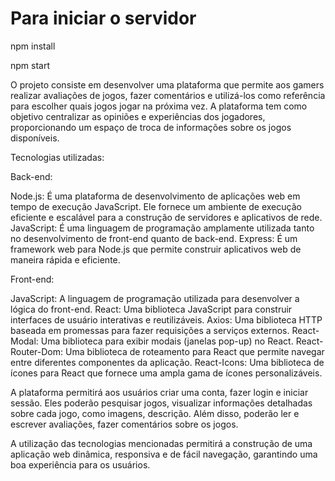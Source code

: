 # Para iniciar o servidor

npm install

npm start

O projeto consiste em desenvolver uma plataforma que permite aos gamers realizar avaliações de jogos, fazer comentários e utilizá-los como referência para escolher quais jogos jogar na próxima vez. A plataforma tem como objetivo centralizar as opiniões e experiências dos jogadores, proporcionando um espaço de troca de informações sobre os jogos disponíveis.

Tecnologias utilizadas:

Back-end:

Node.js: É uma plataforma de desenvolvimento de aplicações web em tempo de execução JavaScript. Ele fornece um ambiente de execução eficiente e escalável para a construção de servidores e aplicativos de rede.
JavaScript: É uma linguagem de programação amplamente utilizada tanto no desenvolvimento de front-end quanto de back-end.
Express: É um framework web para Node.js que permite construir aplicativos web de maneira rápida e eficiente.

Front-end:

JavaScript: A linguagem de programação utilizada para desenvolver a lógica do front-end.
React: Uma biblioteca JavaScript para construir interfaces de usuário interativas e reutilizáveis.
Axios: Uma biblioteca HTTP baseada em promessas para fazer requisições a serviços externos.
React-Modal: Uma biblioteca para exibir modais (janelas pop-up) no React.
React-Router-Dom: Uma biblioteca de roteamento para React que permite navegar entre diferentes componentes da aplicação.
React-Icons: Uma biblioteca de ícones para React que fornece uma ampla gama de ícones personalizáveis.

A plataforma permitirá aos usuários criar uma conta, fazer login e iniciar sessão. Eles poderão pesquisar jogos, visualizar informações detalhadas sobre cada jogo, como imagens, descrição. Além disso, poderão ler e escrever avaliações, fazer comentários sobre os jogos.

A utilização das tecnologias mencionadas permitirá a construção de uma aplicação web dinâmica, responsiva e de fácil navegação, garantindo uma boa experiência para os usuários.